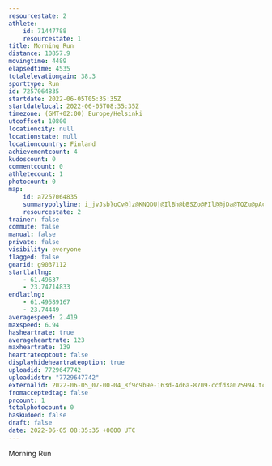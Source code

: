 ```yaml
---
resourcestate: 2
athlete:
    id: 71447788
    resourcestate: 1
title: Morning Run
distance: 10857.9
movingtime: 4489
elapsedtime: 4535
totalelevationgain: 38.3
sporttype: Run
id: 7257064835
startdate: 2022-06-05T05:35:35Z
startdatelocal: 2022-06-05T08:35:35Z
timezone: (GMT+02:00) Europe/Helsinki
utcoffset: 10800
locationcity: null
locationstate: null
locationcountry: Finland
achievementcount: 4
kudoscount: 0
commentcount: 0
athletecount: 1
photocount: 0
map:
    id: a7257064835
    summarypolyline: i_jvJsb}oCv@]z@KNQDU|@IlBh@bBSZo@PIl@@jDa@TQZu@pAcAXC\UzAQ`Bg@lADVWVw@Da@Q{EAy@DyBGw@SkAJw@L_@NmC?_DKaDQeBDWPc@F_AOwB[k@u@QaC\DI{ATEQ@iAKa@g@_@q@M{AqAgA_@_Aw@e@kAaAaFUYiBw@k@w@UgAK}BMyF@oAGcCa@aIf@g@dAg@\]d@@j@^h@f@Zd@d@lAf@tG@`BRlC\~IT~@LlAp@rBfAjAdAr@n@GfBVbB[HE@[`@mAb@iBLSDc@FoFAsHMoJOuADsBpAmKLaDNQ^FFXHnBh@dC`@n@|@x@f@r@j@rAh@~Ad@vBRrBN|@lAzDxBrGx@~C\z@VjB|AhCX|G^lAf@xABhAGbBDhHX~Br@`CPhABbBD^ELEtBBz@Lv@DtBXhB\l@XzBf@rALtANf@l@v@TN^@~@YfALVMLe@AiBHe@xASr@eAh@iDNaCLc@^u@ZMb@v@LFl@_A|@c@t@{@Lc@b@sDXeA`@q@No@V}CX{AEqCl@Bj@\|AEj@s@hB{D^a@NkAEg@Q_@Ca@@kBSgDCeFSqEIm@O_@KQSGGmAS[wBAWPMn@Db@Zn@LlAk@|AMnA@`@Pf@B^EXDLLlDRx@OzFIr@ClAc@nCe@Eg@`@u@|BwB`FW^[|@o@l@KVQ|CSv@G~AM^{@jAYn@I\[nEm@rBg@\k@FYVQj@?~AOh@UBe@]y@R}@KUQKa@k@}@i@wCk@qBWa@]_CMgBSwADiDIsCiAcHMmN[u@W{@QqAGk@S{GIs@Y{@iAe@i@oBUc@mAyD]i@SeA_AsBm@cCe@sEaAiDy@eBk@i@oAmBW}A[eEQUWHKNIXCvAU`Dk@xC]`E@~ALtA?rBFzACrBDbBMzDBlFExAm@GI_@UI]FKh@TpP\tG?h@NXd@BRTJt@D|A@lAGvACnDUfAEf@NvA@pGDfALt@@bAa@lAq@nAeHbBeAEu@`@qA`@k@FWR_@Pk@?a@XQ\BdB[z@qAt@cAJy@^QlAH~@Ed@YZm@TMd@u@ZMb@Fv@TRJ`@NrHA^Fr@Pd@d@b@r@S^]PqA@i@I]QsEMs@Y{@_@Sa@F
    resourcestate: 2
trainer: false
commute: false
manual: false
private: false
visibility: everyone
flagged: false
gearid: g9037112
startlatlng:
    - 61.49637
    - 23.74714833
endlatlng:
    - 61.49589167
    - 23.74449
averagespeed: 2.419
maxspeed: 6.94
hasheartrate: true
averageheartrate: 123
maxheartrate: 139
heartrateoptout: false
displayhideheartrateoption: true
uploadid: 7729647742
uploadidstr: "7729647742"
externalid: 2022-06-05_07-00-04_8f9c9b9e-163d-4d6a-8709-ccfd3a075994.tcx
fromacceptedtag: false
prcount: 1
totalphotocount: 0
haskudoed: false
draft: false
date: 2022-06-05 08:35:35 +0000 UTC
---
```

Morning Run